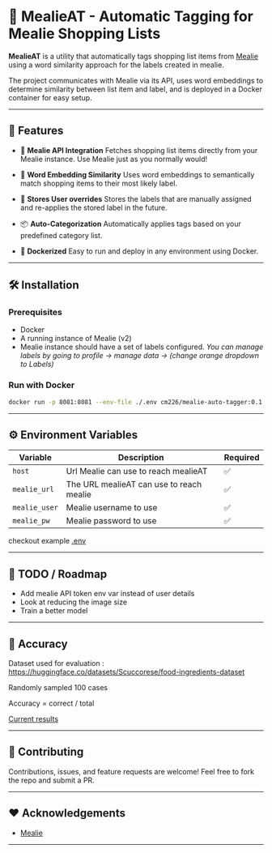 # 🥘 MealieAT - Automatic Tagging for Mealie Shopping Lists

**MealieAT** is a utility that automatically tags shopping list items from [Mealie](https://github.com/mealie-recipes/mealie) using a word similarity approach for the labels created in mealie. 

The project communicates with Mealie via its API, uses word embeddings to determine similarity between list item and label, and is deployed in a Docker container for easy setup.

---

## 🚀 Features

* 🔗 **Mealie API Integration**
  Fetches shopping list items directly from your Mealie instance. Use Mealie just as you normally would!

* 🧠 **Word Embedding Similarity**
  Uses word embeddings to semantically match shopping items to their most likely label.

* 💾 **Stores User overrides**
  Stores the labels that are manually assigned and re-applies the stored label in the future. 

* 📦 **Auto-Categorization**
  Automatically applies tags based on your predefined category list.

* 🐳 **Dockerized**
  Easy to run and deploy in any environment using Docker.

---

## 🛠️ Installation

### Prerequisites

* Docker
* A running instance of Mealie (v2)
* Mealie instance should have a set of labels configured. _You can manage labels by going to profile -> manage data -> (change orange dropdown to Labels)_

### Run with Docker

```bash
docker run -p 8081:8081 --env-file ./.env cm226/mealie-auto-tagger:0.1.0
```

---

## ⚙️ Environment Variables

| Variable               | Description                                | Required |
| ---------------------- | ------------------------------------------ | -------- |
| `host`                 | Url Mealie can use to reach mealieAT       | ✅        |
| `mealie_url`           | The URL mealieAT can use to reach mealie   | ✅        |
| `mealie_user`          | Mealie username to use                     | ✅        |
| `mealie_pw`            | Mealie password to use                     | ✅        |

checkout example [.env](./mealie-auto-tagger/.env)

---

## 📌 TODO / Roadmap

* Add mealie API token env var instead of user details
* Look at reducing the image size
* Train a better model

---

## 🎯 Accuracy

Dataset used for evaluation : https://huggingface.co/datasets/Scuccorese/food-ingredients-dataset

Randomly sampled 100 cases

Accuracy = correct / total

[Current results](./mealie-auto-tagger/modelResults.md)

---

## 🤝 Contributing

Contributions, issues, and feature requests are welcome! Feel free to fork the repo and submit a PR.

---

## ❤️ Acknowledgements

* [Mealie](https://github.com/mealie-recipes/mealie)

---

